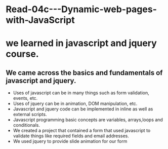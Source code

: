 # Read-04c---Dynamic-web-pages-with-JavaScript

# we learned in javascript and jquery course.

## We came across the basics and fundamentals of javascript and jquery.
* Uses of javascript can be in many things such as form validation, events, etc.
* Uses of jquery can be in animation, DOM manipulation, etc.
* Javascript and jquery code can be implemented in inline as well as external scripts.
* Javascript programming basic concepts are variables, arrays,loops and conditionals.
* We created a project that contained a form that used javascript to validate things like required fields and email addresses.
* We used jquery to provide slide animation for our form
